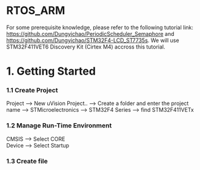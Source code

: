 # RTOS_ARM
For some prerequisite knowledge, please refer to the following tutorial link: https://github.com/Dungyichao/PeriodicScheduler_Semaphore and https://github.com/Dungyichao/STM32F4-LCD_ST7735s. We will use STM32F411VET6 Discovery Kit (Cirtex M4) accross this tutorial.

# 1. Getting Started

### 1.1 Create Project
Project --> New uVision Project.. --> Create a folder and enter the project name --> STMicroelectronics --> STM32F4 Series --> find STM32F411VETx 
### 1.2 Manage Run-Time Environment
CMSIS --> Select CORE <br />
Device --> Select Startup
### 1.3 Create file



